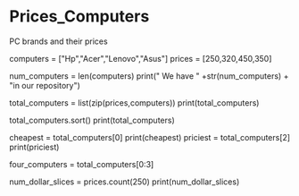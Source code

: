 # Prices_Computers
PC brands and their prices
 
computers = ["Hp","Acer","Lenovo","Asus"]
   prices = [250,320,450,350]

num_computers = len(computers)
print("  We have  " +str(num_computers) + "in our repository")

total_computers = list(zip(prices,computers))
print(total_computers)

total_computers.sort()
print(total_computers)

cheapest = total_computers[0]
print(cheapest)
priciest = total_computers[2]
print(priciest)

four_computers = total_computers[0:3]

num_dollar_slices = prices.count(250)
print(num_dollar_slices)

